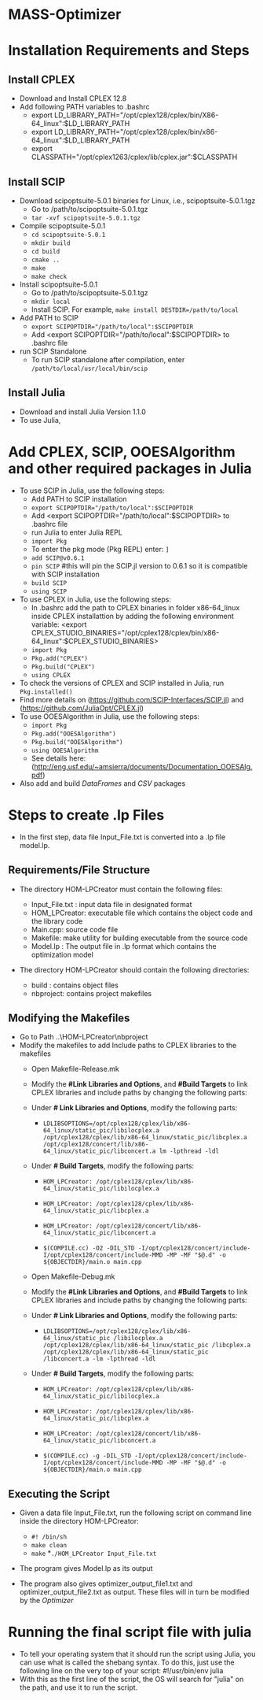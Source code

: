 # MASS-Optimizer

# Installation Requirements and Steps

## Install CPLEX
* Download and Install CPLEX 12.8
* Add following PATH variables to .bashrc
    * export LD_LIBRARY_PATH="/opt/cplex128/cplex/bin/X86-64_linux":$LD_LIBRARY_PATH 
    * export LD_LIBRARY_PATH="/opt/cplex128/cplex/bin/x86-64_linux":$LD_LIBRARY_PATH 
    * export CLASSPATH="/opt/cplex1263/cplex/lib/cplex.jar":$CLASSPATH

## Install SCIP
* Download scipoptsuite-5.0.1 binaries for Linux, i.e., scipoptsuite-5.0.1.tgz 
    * Go to /path/to/scipoptsuite-5.0.1.tgz
    * `tar -xvf scipoptsuite-5.0.1.tgz`
* Compile scipoptsuite-5.0.1
    * `cd scipoptsuite-5.0.1`
    * `mkdir build`
    * `cd build`
    * `cmake ..`
    * `make`
    * `make check`
* Install scipoptsuite-5.0.1
    * Go to /path/to/scipoptsuite-5.0.1.tgz
    * `mkdir local`
    * Install SCIP. For example, `make install DESTDIR=/path/to/local`
* Add PATH to SCIP  
    * `export SCIPOPTDIR="/path/to/local":$SCIPOPTDIR`
    * Add <export SCIPOPTDIR="/path/to/local":$SCIPOPTDIR> to .bashrc file 
* run SCIP Standalone  
    * To run SCIP standalone after compilation, enter `/path/to/local/usr/local/bin/scip`
  
## Install Julia
* Download and install Julia Version 1.1.0
* To use Julia, 

# Add CPLEX, SCIP, OOESAlgorithm and other required packages in Julia
* To use SCIP in Julia, use the following steps:
    * Add PATH to SCIP installation  
    * `export SCIPOPTDIR="/path/to/local":$SCIPOPTDIR`
    * Add <export SCIPOPTDIR="/path/to/local":$SCIPOPTDIR> to .bashrc file
    * run Julia to enter Julia REPL
    * `import Pkg`
    *  To enter the pkg mode (Pkg REPL) enter: `]` 
    * `add SCIP@v0.6.1`
    * `pin SCIP`  #this will pin the SCIP.jl version to 0.6.1 so it is compatible with SCIP installation
    * `build SCIP`
    * `using SCIP`
* To use CPLEX in Julia, use the following steps:
    * In .bashrc add the path to CPLEX binaries in folder x86-64_linux inside CPLEX installattion by adding the following environment variable: <export CPLEX_STUDIO_BINARIES="/opt/cplex128/cplex/bin/x86-64_linux":$CPLEX_STUDIO_BINARIES>
    * `import Pkg`
    * `Pkg.add("CPLEX")`
    * `Pkg.build("CPLEX")`
    * `using CPLEX`
 * To check the versions of CPLEX and SCIP installed in Julia, run `Pkg.installed()`
 * Find more details on (https://github.com/SCIP-Interfaces/SCIP.jl) and (https://github.com/JuliaOpt/CPLEX.jl)
 * To use OOESAlgorithm in Julia, use the following steps:
    * `import Pkg`
    * `Pkg.add("OOESAlgorithm")`
    * `Pkg.build("OOESAlgorithm")`
    * `using OOESAlgorithm`
    * See details here: (http://eng.usf.edu/~amsierra/documents/Documentation_OOESAlg.pdf)
 * Also add and build _DataFrames_ and _CSV_ packages
  
# Steps to create .lp Files
* In the first step, data file Input_File.txt is converted into a .lp file model.lp. 
  
## Requirements/File Structure
* The directory HOM-LPCreator must contain the following files: 
    * Input_File.txt : input data file in designated format
    * HOM_LPCreator: executable file which contains the object code and the library code
    *	Main.cpp: source code file
    *	Makefile: make utility for building executable from the source code
    * Model.lp : The output file in .lp format which contains the optimization model

* The directory HOM-LPCreator should contain the following directories: 
    * build : contains object files
    *	nbproject: contains project makefiles
    
## Modifying the Makefiles
*	Go to Path ..\HOM-LPCreator\nbproject
* Modify the makefiles to add Include paths to CPLEX libraries to the makefiles
    * Open Makefile-Release.mk
    * Modify the **#Link Libraries and Options**, and **#Build Targets** to link CPLEX libraries and include paths by changing the following parts:<br/>
    * Under **# Link Libraries and Options**, modify the following parts: <br/>
        * `LDLIBSOPTIONS=/opt/cplex128/cplex/lib/x86-64_linux/static_pic/libilocplex.a /opt/cplex128/cplex/lib/x86-64_linux/static_pic/libcplex.a /opt/cplex128/concert/lib/x86-64_linux/static_pic/libconcert.a lm -lpthread -ldl`<br/>
    * Under **# Build Targets**, modify the following parts: <br/>
        * `HOM_LPCreator: /opt/cplex128/cplex/lib/x86-64_linux/static_pic/libilocplex.a`

        * `HOM_LPCreator: /opt/cplex128/cplex/lib/x86-64_linux/static_pic/libcplex.a`

        * `HOM_LPCreator: /opt/cplex128/concert/lib/x86-64_linux/static_pic/libconcert.a`
    
        * `$(COMPILE.cc) -O2 -DIL_STD -I/opt/cplex128/concert/include-I/opt/cplex128/concert/include-MMD -MP -MF "$@.d" -o ${OBJECTDIR}/main.o main.cpp`
  
    * Open Makefile-Debug.mk
    * Modify the **#Link Libraries and Options**, and **#Build Targets** to link CPLEX libraries and include paths by changing the following parts:<br/>
    * Under **# Link Libraries and Options**, modify the following parts: <br/>
        * `LDLIBSOPTIONS=/opt/cplex128/cplex/lib/x86-64_linux/static_pic /libilocplex.a /opt/cplex128/cplex/lib/x86-64_linux/static_pic /libcplex.a /opt/cplex128/cplex/lib/x86-64_linux/static_pic /libconcert.a -lm -lpthread -ldl`
    * Under **# Build Targets**, modify the following parts: <br/>
        * `HOM_LPCreator: /opt/cplex128/cplex/lib/x86-64_linux/static_pic/libilocplex.a`

        * `HOM_LPCreator: /opt/cplex128/cplex/lib/x86-64_linux/static_pic/libcplex.a`

        * `HOM_LPCreator: /opt/cplex128/concert/lib/x86-64_linux/static_pic/libconcert.a`

        * `$(COMPILE.cc) -g -DIL_STD -I/opt/cplex128/concert/include-I/opt/cplex128/concert/include-MMD -MP -MF "$@.d" -o ${OBJECTDIR}/main.o main.cpp`

## Executing the Script
* Given a data file Input_File.txt, run the following script on command line inside the directory HOM-LPCreator:
    * `#! /bin/sh`
    * `make clean`
    * `make`
    *`./HOM_LPCreator Input_File.txt`

* The program gives Model.lp as its output
* The program also gives optimizer_output_file1.txt and optimizer_output_file2.txt as output. These files will in turn be modified by the _Optimizer_


# Running the final script file with julia
* To tell your operating system that it should run the script using Julia, you can use what is called the shebang syntax. To do this, just use the following line on the very top of your script: #!/usr/bin/env julia
* With this as the first line of the script, the OS will search for "julia" on the path, and use it to run the script.
  
